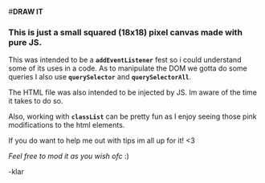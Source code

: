 #**DRAW IT**

### **This is just a small squared (18x18)  pixel canvas made with pure JS.**

This was intended to be a **```addEventListener```** fest so i could understand some of its uses in a code. As to manipulate the DOM we gotta do some queries I also use **```querySelector```** and **```querySelectorAll```**.

The HTML file was also intended to be injected by JS. Im aware of the time it takes to do so.

Also, working with **```classList```** can be pretty fun as I enjoy seeing those pink modifications to the html elements. 

If you do want to help me out with tips im all up for it! <3

*Feel free to mod it as you wish ofc* :)

-klar